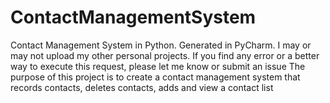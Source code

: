 # ContactManagementSystem
Contact Management System in Python. Generated in PyCharm. 
I may or may not upload my other personal projects.
If you find any error or a better way to execute this request, please let me know or submit an issue
The purpose of this project is to create a contact management system that records contacts, deletes contacts, adds and view a contact list
